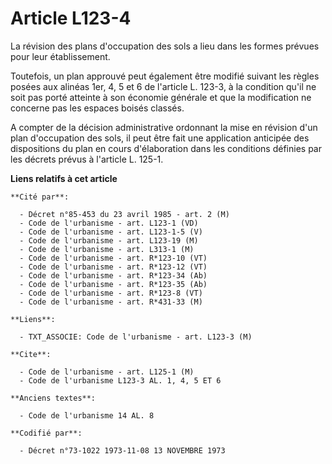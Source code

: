 # Article L123-4

La révision des plans d'occupation des sols a lieu dans les formes prévues pour leur établissement.

Toutefois, un plan approuvé peut également être modifié suivant les règles posées aux alinéas 1er, 4, 5 et 6 de l'article L.
123-3, à la condition qu'il ne soit pas porté atteinte à son économie générale et que la modification ne concerne pas les
espaces boisés classés.

A compter de la décision administrative ordonnant la mise en révision d'un plan d'occupation des sols, il peut être fait une
application anticipée des dispositions du plan en cours d'élaboration dans les conditions définies par les décrets prévus à
l'article L. 125-1.

**Liens relatifs à cet article**

	**Cité par**:

	  - Décret n°85-453 du 23 avril 1985 - art. 2 (M)
	  - Code de l'urbanisme - art. L123-1 (VD)
	  - Code de l'urbanisme - art. L123-1-5 (V)
	  - Code de l'urbanisme - art. L123-19 (M)
	  - Code de l'urbanisme - art. L313-1 (M)
	  - Code de l'urbanisme - art. R*123-10 (VT)
	  - Code de l'urbanisme - art. R*123-12 (VT)
	  - Code de l'urbanisme - art. R*123-34 (Ab)
	  - Code de l'urbanisme - art. R*123-35 (Ab)
	  - Code de l'urbanisme - art. R*123-8 (VT)
	  - Code de l'urbanisme - art. R*431-33 (M)

	**Liens**:

	  - TXT_ASSOCIE: Code de l'urbanisme - art. L123-3 (M)

	**Cite**:

	  - Code de l'urbanisme - art. L125-1 (M)
	  - Code de l'urbanisme L123-3 AL. 1, 4, 5 ET 6

	**Anciens textes**:

	  - Code de l'urbanisme 14 AL. 8

	**Codifié par**:

	  - Décret n°73-1022 1973-11-08 13 NOVEMBRE 1973

